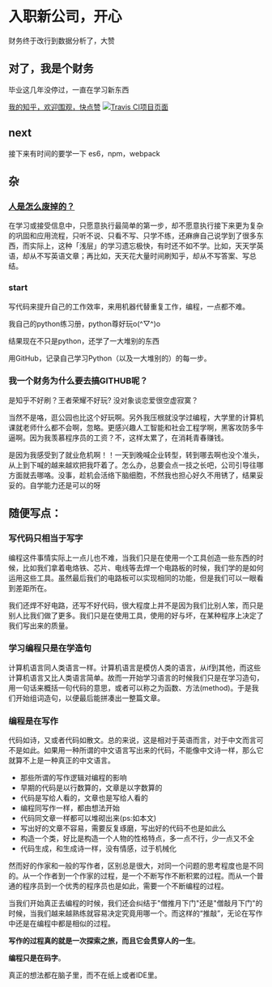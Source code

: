 # 入职新公司，开心

财务终于改行到数据分析了，大赞

## 对了，我是个财务

毕业这几年没停过，一直在学习新东西

[我的知乎，欢迎围观，快点赞](https://www.zhihu.com/question/59524525/answer/213532626)
[![Travis CI项目页面](https://www.travis-ci.org/xiaoxiaoyao/MyApp.svg?branch=master)](https://www.travis-ci.org/xiaoxiaoyao/MyApp)

## next

接下来有时间的要学一下 es6，npm，webpack

## 杂

### [人是怎么废掉的？](https://www.zhihu.com/question/43607087)

在学习或接受信息中，只愿意执行最简单的第一步，却不愿意执行接下来更为复杂的巩固和应用流程，只听不说、只看不写、只学不练，还麻痹自己说学到了很多东西，而实际上，这种「浅层」的学习遗忘极快，有时还不如不学。比如，天天学英语，却从不写英语文章；再比如，天天花大量时间刷知乎，却从不写答案、写总结。

### start

写代码来提升自己的工作效率，来用机器代替重复工作，编程，一点都不难。

我自己的python练习册，python尊好玩o(^▽^)o

结果现在不只是python，还学了一大堆别的东西

用GitHub，记录自己学习Python（以及一大堆别的）的每一步。

### 我一个财务为什么要去搞GITHUB呢？

是知乎不好刷？王者荣耀不好玩? 没对象谈恋爱很空虚寂寞？

当然不是咯，逛公园也比这个好玩啊。另外我压根就没学过编程，大学里的计算机课就老师什么都不会啊，忽略。更感兴趣人工智能和社会工程学啊，黑客攻防多牛逼啊。因为我羡慕程序员的工资？不，这样太累了，在消耗青春赚钱。

是因为我感受到了就业危机啊！！一天到晚喊企业转型，转到哪去啊也没个准头，从上到下喊的越来越欢把我吓着了。怎么办，总要会点一技之长吧，公司引导往哪方面就去哪咯。没事，趁机会活络下脑细胞，不然我也担心好久不用锈了，结果妥妥的。自学能力还是可以的呀

## 随便写点：

### 写代码只相当于写字

编程这件事情实际上一点儿也不难，当我们只是在使用一个工具创造一些东西的时候，比如我们拿着电烙铁、芯片、电线等去焊一个电路板的时候，我们学的是如何运用这些工具。虽然最后我们的电路板可以实现相同的功能，但是我们可以一眼看到差距所在。

我们还焊不好电路，还写不好代码，很大程度上并不是因为我们比别人笨，而只是别人比我们做了更多。我们只是在使用工具，使用的好与坏，在某种程序上决定了我们写出来的质量。

### 学习编程只是在学造句

计算机语言同人类语言一样。计算机语言是模仿人类的语言，从if到其他，而这些计算机语言又比人类语言简单。故而一开始学习语言的时候我们只是在学习造句，用一句话来概括一句代码的意思，或者可以称之为函数、方法(method)。于是我们开始组词造句，以便最后能拼凑出一整篇文章。

### 编程是在写作

代码如诗，又或者代码如散文。总的来说，这是相对于英语而言，对于中文而言可不是如此。如果用一种所谓的中文语言写出来的代码，不能像中文诗一样，那么它就算不上是一种真正的中文语言。

- 那些所谓的写作逻辑对编程的影响
- 早期的代码是以行数算的，文章是以字数算的
- 代码是写给人看的，文章也是写给人看的
- 编程同写作一样，都由想法开始
- 代码同文章一样都可以堆砌出来(ps:如本文)
- 写出好的文章不容易，需要反复琢磨，写出好的代码不也是如此么
- 构造一个类，好比是构造一个人物的性格特点，多一点不行，少一点又不全
- 代码生成，和生成诗一样，没有情感，过于机械化

然而好的作家和一般的写作者，区别总是很大，对同一个问题的思考程度也是不同的。从一个作者到一个作家的过程，是一个不断写作不断积累的过程。而从一个普通的程序员到一个优秀的程序员也是如此，需要一个不断编程的过程。

当我们开始真正去编程的时候，我们还会纠结于"僧推月下门"还是"僧敲月下门"的时候，当我们越来越熟练就容易决定究竟用哪一个。而这样的“推敲”，无论在写作中还是在编程中都是相似的过程。

**写作的过程真的就是一次探索之旅，而且它会贯穿人的一生**。

**编程只是在码字**。

真正的想法都在脑子里，而不在纸上或者IDE里。
